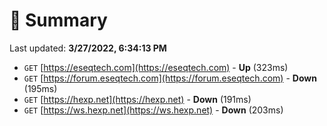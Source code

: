 # 📖 Summary
Last updated: **3/27/2022, 6:34:13 PM**

- `GET` [https://eseqtech.com](https://eseqtech.com) - **Up** (323ms)
- `GET` [https://forum.eseqtech.com](https://forum.eseqtech.com) - **Down** (195ms)
- `GET` [https://hexp.net](https://hexp.net) - **Down** (191ms)
- `GET` [https://ws.hexp.net](https://ws.hexp.net) - **Down** (203ms)

